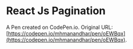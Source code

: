 # React Js Pagination

A Pen created on CodePen.io. Original URL: [https://codepen.io/mhmanandhar/pen/oEWBqx](https://codepen.io/mhmanandhar/pen/oEWBqx).

